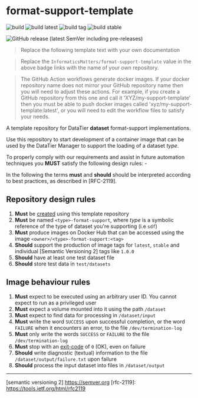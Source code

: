 # format-support-template

![build](https://github.com/InformaticsMatters/format-support-template/workflows/build/badge.svg)
![build latest](https://github.com/InformaticsMatters/format-support-template/workflows/publish%20latest/badge.svg)
![build tag](https://github.com/InformaticsMatters/format-support-template/workflows/publish%20tag/badge.svg)
![build stable](https://github.com/InformaticsMatters/format-support-template/workflows/publish%20stable/badge.svg)

![GitHub release (latest SemVer including pre-releases)](https://img.shields.io/github/v/release/InformaticsMatters/format-support-template?include_prereleases)

>   Replace the following template text with your own documentation

>   Replace the `InformaticsMatters/format-support-template` value in the
    above badge links with the name of your own repository.

>   The GitHub Action workflows generate docker images.
    If your docker repository name does not mirror your
    GitHub repository name then you will need to adjust these actions.
    For example, if you create a GitHub repository from this one and call it
    'XYZ/my-support-template' then you must be able to push docker images
    called 'xyz/my-support-template:latest', or you will need to edit the
    workflow files to satisfy your needs.

A template repository for DataTier **dataset** format-support implementations.

Use this repository to start development of a container image that can be
used by the DataTier Manager to support the loading of a dataset _type_.

To properly comply with our requirements and assist in future
automation techniques you **MUST** satisfy the following design rules: -

In the following the terms **must** and **should** should be
interpreted according to best practices, as described in [RFC-2119].

## Repository design rules

1.  **Must** be [created] using this template repository 
2.  **Must** be named `<type>-format-support`, where _type_ is a
    symbolic reference of the type of dataset you're supporting (i.e `sdf`)
3.  **Must** produce images on Docker Hub that can be accessed using
    the image `<owner>/<type>-format-support:<tag>`
4.  **Should** support the production of image tags for `latest`, `stable`
    and individual [Semantic Versioning 2] tags like `1.0.0`
5.  **Should** have at least one test dataset file
6.  **Should** store test data in `test/datasets`

## Image behaviour rules

1.  **Must** expect to be executed using an arbitrary user ID.
    You cannot expect to run as a privileged user
2.  **Must** expect a volume mounted into it using the path `/dataset`
3.  **Must** expect to find data for processing in `/dataset/input`
4.  **Must** write the word `SUCCESS` upon successful completion,
    or the word `FAILURE` when it encounters an error,
    to the file `/dev/termination-log`
5.  **Must** only write the words `SUCCESS` or `FAILURE`
    to the file `/dev/termination-log`
6.  **Must** stop with an [exit-code] of `0` (OK), even on failure
7.  **Should** write diagnostic (textual) information
    to the file `/dataset/output/failure.txt` upon failure
8.  **Should** process the input dataset into files in `/dataset/output`

---

[created]: https://docs.github.com/en/github/creating-cloning-and-archiving-repositories/creating-a-repository-from-a-template
[exit-code]: https://en.wikipedia.org/wiki/Exit_status
[semantic versioning 2] https://semver.org
[rfc-2119]: https://tools.ietf.org/html/rfc2119
